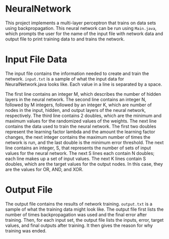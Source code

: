 # NeuralNetwork

This project implements a multi-layer perceptron that trains on data sets using backpropagation. This neural network can be run using `Main.java`, which prompts the user for the name of the input file with network data and output file to print training data to and trains the network.

# Input File Data
The input file contains the information needed to create and train the network. `input.txt` is a sample of what the input data for NeuralNetwork.java looks like.
Each value in a line is separated by a space.

The first line contains an integer M, which describes the number of hidden layers in the neural network.
The second line contains an integer N, followed by M integers, followed by an integer K,
which are number of nodes in the input, hidden, and output layers of the neural network, respectively.
The third line contains 2 doubles, which are the minimum and maximum values for the randomized values of the weights.
The next line contains the data used to train the neural network. The first two doubles represent the learning factor lambda and
the amount the learning factor changes, the next integer contains the maximum number of times the network is run, and the last double is the minimum error threshold.
The next line contains an integer, S, that represents the number of sets of input values for the neural network.
The next S lines each contain N doubles; each line makes up a set of input values.
The next K lines contain S doubles, which are the target values for the output nodes. In this case, they are the values for OR, AND, and XOR.

# Output File
The output file contains the results of network training. `output.txt` is a sample of what the training data might look like. The output file first lists the number of times backpropagation was used and the final error after training. Then, for each input set, the output file lists the inputs, error, target values, and final outputs after training. It then gives the reason for why training was ended.
